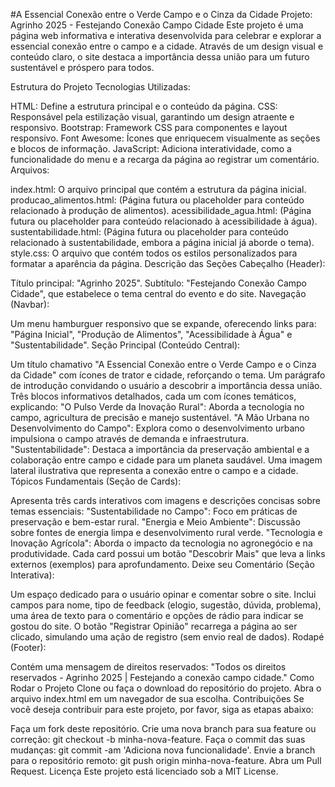 #A Essencial Conexão entre o Verde Campo e o Cinza da Cidade
Projeto: Agrinho 2025 - Festejando Conexão Campo Cidade
Este projeto é uma página web informativa e interativa desenvolvida para celebrar e explorar a essencial conexão entre o campo e a cidade. Através de um design visual e conteúdo claro, o site destaca a importância dessa união para um futuro sustentável e próspero para todos.

Estrutura do Projeto
Tecnologias Utilizadas:

HTML: Define a estrutura principal e o conteúdo da página.
CSS: Responsável pela estilização visual, garantindo um design atraente e responsivo.
Bootstrap: Framework CSS para componentes e layout responsivo.
Font Awesome: Ícones que enriquecem visualmente as seções e blocos de informação.
JavaScript: Adiciona interatividade, como a funcionalidade do menu e a recarga da página ao registrar um comentário.
Arquivos:

index.html: O arquivo principal que contém a estrutura da página inicial.
producao_alimentos.html: (Página futura ou placeholder para conteúdo relacionado à produção de alimentos).
acessibilidade_agua.html: (Página futura ou placeholder para conteúdo relacionado à acessibilidade à água).
sustentabilidade.html: (Página futura ou placeholder para conteúdo relacionado à sustentabilidade, embora a página inicial já aborde o tema).
style.css: O arquivo que contém todos os estilos personalizados para formatar a aparência da página.
Descrição das Seções
Cabeçalho (Header):

Título principal: "Agrinho 2025".
Subtítulo: "Festejando Conexão Campo Cidade", que estabelece o tema central do evento e do site.
Navegação (Navbar):

Um menu hamburguer responsivo que se expande, oferecendo links para: "Página Inicial", "Produção de Alimentos", "Acessibilidade à Água" e "Sustentabilidade".
Seção Principal (Conteúdo Central):

Um título chamativo "A Essencial Conexão entre o Verde Campo e o Cinza da Cidade" com ícones de trator e cidade, reforçando o tema.
Um parágrafo de introdução convidando o usuário a descobrir a importância dessa união.
Três blocos informativos detalhados, cada um com ícones temáticos, explicando:
"O Pulso Verde da Inovação Rural": Aborda a tecnologia no campo, agricultura de precisão e manejo sustentável.
"A Mão Urbana no Desenvolvimento do Campo": Explora como o desenvolvimento urbano impulsiona o campo através de demanda e infraestrutura.
"Sustentabilidade": Destaca a importância da preservação ambiental e a colaboração entre campo e cidade para um planeta saudável.
Uma imagem lateral ilustrativa que representa a conexão entre o campo e a cidade.
Tópicos Fundamentais (Seção de Cards):

Apresenta três cards interativos com imagens e descrições concisas sobre temas essenciais:
"Sustentabilidade no Campo": Foco em práticas de preservação e bem-estar rural.
"Energia e Meio Ambiente": Discussão sobre fontes de energia limpa e desenvolvimento rural verde.
"Tecnologia e Inovação Agrícola": Aborda o impacto da tecnologia no agronegócio e na produtividade.
Cada card possui um botão "Descobrir Mais" que leva a links externos (exemplos) para aprofundamento.
Deixe seu Comentário (Seção Interativa):

Um espaço dedicado para o usuário opinar e comentar sobre o site.
Inclui campos para nome, tipo de feedback (elogio, sugestão, dúvida, problema), uma área de texto para o comentário e opções de rádio para indicar se gostou do site.
O botão "Registrar Opinião" recarrega a página ao ser clicado, simulando uma ação de registro (sem envio real de dados).
Rodapé (Footer):

Contém uma mensagem de direitos reservados: "Todos os direitos reservados - Agrinho 2025 | Festejando a conexão campo cidade."
Como Rodar o Projeto
Clone ou faça o download do repositório do projeto.
Abra o arquivo index.html em um navegador de sua escolha.
Contribuições
Se você deseja contribuir para este projeto, por favor, siga as etapas abaixo:

Faça um fork deste repositório.
Crie uma nova branch para sua feature ou correção: git checkout -b minha-nova-feature.
Faça o commit das suas mudanças: git commit -am 'Adiciona nova funcionalidade'.
Envie a branch para o repositório remoto: git push origin minha-nova-feature.
Abra um Pull Request.
Licença
Este projeto está licenciado sob a MIT License.
